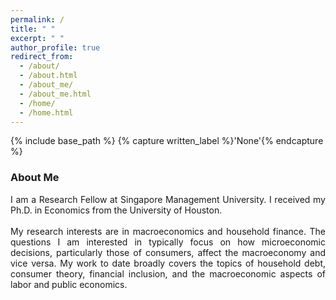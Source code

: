 ```yaml
---
permalink: /
title: " "
excerpt: " "
author_profile: true
redirect_from: 
  - /about/
  - /about.html
  - /about_me/
  - /about_me.html
  - /home/
  - /home.html
---
```


{% include base_path %}
{% capture written_label %}'None'{% endcapture %}

### About Me

<p style='text-align: justify;'>
I am a Research Fellow at Singapore Management University. I received my Ph.D. in Economics from the University of Houston. <br>
<br>
My research interests are in macroeconomics and household finance. The questions I am interested in typically focus on how microeconomic 
decisions, particularly those of consumers, affect the macroeconomy and vice versa. My work to date broadly covers the topics of 
household debt, consumer theory, financial inclusion, and the macroeconomic aspects of labor and public economics.
</p>